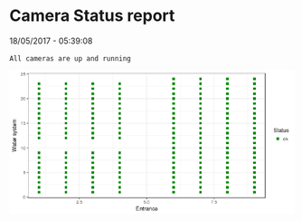 Camera Status report
================
18/05/2017 - 05:39:08

    All cameras are up and running

![](camreport_files/figure-markdown_github/unnamed-chunk-2-1.png)
